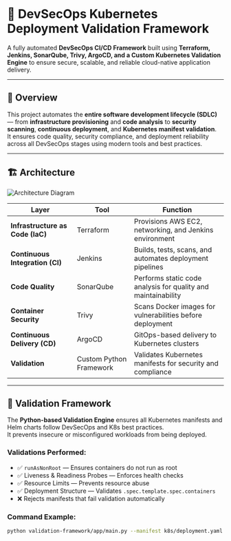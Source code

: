 # 🚀 DevSecOps Kubernetes Deployment Validation Framework  
 
A fully automated **DevSecOps CI/CD Framework** built using **Terraform, Jenkins, SonarQube, Trivy, ArgoCD, and a Custom Kubernetes Validation Engine** to ensure secure, scalable, and reliable cloud-native application delivery.  
 
---
 
## 🧠 Overview  
 
This project automates the **entire software development lifecycle (SDLC)** — from **infrastructure provisioning** and **code analysis** to **security scanning**, **continuous deployment**, and **Kubernetes manifest validation**.  
It ensures code quality, security compliance, and deployment reliability across all DevSecOps stages using modern tools and best practices.  
 
---
 
## 🏗️ Architecture  
 
![Architecture Diagram](docs/architecture.png)  
 
| Layer | Tool | Function |
|-------|------|-----------|
| **Infrastructure as Code (IaC)** | Terraform | Provisions AWS EC2, networking, and Jenkins environment |
| **Continuous Integration (CI)** | Jenkins | Builds, tests, scans, and automates deployment pipelines |
| **Code Quality** | SonarQube | Performs static code analysis for quality and maintainability |
| **Container Security** | Trivy | Scans Docker images for vulnerabilities before deployment |
| **Continuous Delivery (CD)** | ArgoCD | GitOps-based delivery to Kubernetes clusters |
| **Validation** | Custom Python Framework | Validates Kubernetes manifests for security and compliance |
 
---
 
## 🧩 Validation Framework  
 
The **Python-based Validation Engine** ensures all Kubernetes manifests and Helm charts follow DevSecOps and K8s best practices.  
It prevents insecure or misconfigured workloads from being deployed.  
 
### Validations Performed:
- ✅ `runAsNonRoot` — Ensures containers do not run as root  
- ✅ Liveness & Readiness Probes — Enforces health checks  
- ✅ Resource Limits — Prevents resource abuse  
- ✅ Deployment Structure — Validates `.spec.template.spec.containers`  
- ❌ Rejects manifests that fail validation automatically  
 
### **Command Example:**  
```bash
python validation-framework/app/main.py --manifest k8s/deployment.yaml

